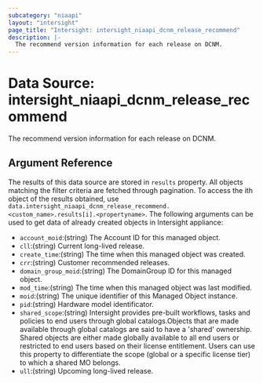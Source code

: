 ```yaml
---
subcategory: "niaapi"
layout: "intersight"
page_title: "Intersight: intersight_niaapi_dcnm_release_recommend"
description: |-
  The recommend version information for each release on DCNM.
---
```


# Data Source: intersight_niaapi_dcnm_release_recommend
The recommend version information for each release on DCNM.
## Argument Reference
The results of this data source are stored in `results` property.
All objects matching the filter criteria are fetched through pagination.
To access the ith object of the results obtained, use `data.intersight_niaapi_dcnm_release_recommend.<custom_name>.results[i].<propertyname>`.
The following arguments can be used to get data of already created objects in Intersight appliance:
* `account_moid`:(string) The Account ID for this managed object. 
* `cll`:(string) Current long-lived release. 
* `create_time`:(string) The time when this managed object was created. 
* `crr`:(string) Customer recommended releases. 
* `domain_group_moid`:(string) The DomainGroup ID for this managed object. 
* `mod_time`:(string) The time when this managed object was last modified. 
* `moid`:(string) The unique identifier of this Managed Object instance. 
* `pid`:(string) Hardware model identificator. 
* `shared_scope`:(string) Intersight provides pre-built workflows, tasks and policies to end users through global catalogs.Objects that are made available through global catalogs are said to have a 'shared' ownership. Shared objects are either made globally available to all end users or restricted to end users based on their license entitlement. Users can use this property to differentiate the scope (global or a specific license tier) to which a shared MO belongs. 
* `ull`:(string) Upcoming long-lived release. 
 